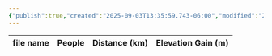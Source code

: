 ```yaml
---
{"publish":true,"created":"2025-09-03T13:35:59.743-06:00","modified":"2025-09-03T14:49:01.420-06:00","published":"2025-09-03T14:49:01.420-06:00","tags":["route"],"cssclasses":"","elevation":null,"region":"Lake Louise","location":null,"DWYT":"Outstanding","Kane":null,"completed":true}
---
```



| file name | People | Distance (km) | Elevation Gain (m) |
| --------- | ------ | ------------- | ------------------ |